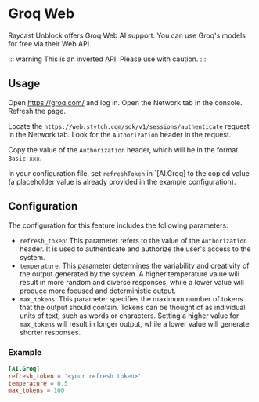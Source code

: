 # Groq Web

Raycast Unblock offers Groq Web AI support. You can use Groq's models for free via their Web API.

::: warning
This is an inverted API. Please use with caution.
:::

## Usage

Open https://groq.com/ and log in. Open the Network tab in the console. Refresh the page.

Locate the `https://web.stytch.com/sdk/v1/sessions/authenticate` request in the Network tab. Look for the `Authorization` header in the request.

Copy the value of the `Authorization` header, which will be in the format `Basic xxx`.

In your configuration file, set `refreshToken` in `[AI.Groq] to the copied value (a placeholder value is already provided in the example configuration).

## Configuration

The configuration for this feature includes the following parameters:

-  `refresh_token`: This parameter refers to the value of the `Authorization` header. It is used to authenticate and authorize the user's access to the system.
-  `temperature`: This parameter determines the variability and creativity of the output generated by the system. A higher temperature value will result in more random and diverse responses, while a lower value will produce more focused and deterministic output.
-  `max_tokens`: This parameter specifies the maximum number of tokens that the output should contain. Tokens can be thought of as individual units of text, such as words or characters. Setting a higher value for `max_tokens` will result in longer output, while a lower value will generate shorter responses.

### Example

```toml
[AI.Groq]
refresh_token = '<your refresh token>'
temperature = 0.5
max_tokens = 100
```
